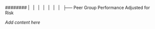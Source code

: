 ######## |   |   |   |   |   |   |   ├── Peer Group Performance Adjusted for Risk

*Add content here*